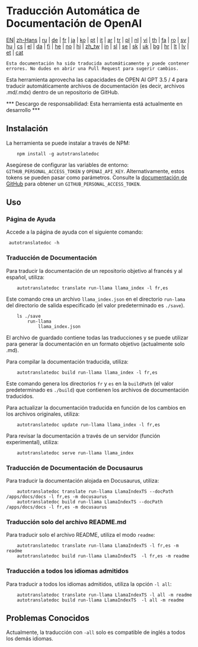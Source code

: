
# Traducción Automática de Documentación de OpenAI

[EN](./README.md)| [zh-Hans](/i18n/README_zh-Hans.md) | [ru](/i18n/README_ru.md) | [de](/i18n/README_de.md) | [fr](/i18n/README_fr.md) | [ja](/i18n/README_ja.md) | [ko](/i18n/README_ko.md) | [pt](/i18n/README_pt.md) | [it](/i18n/README_it.md) | [ar](/i18n/README_ar.md) | [tr](/i18n/README_tr.md) | [pl](/i18n/README_pl.md) | [nl](/i18n/README_nl.md) | [vi](/i18n/README_vi.md) | [th](/i18n/README_th.md) | [fa](/i18n/README_fa.md) | [ro](/i18n/README_ro.md) | [sv](/i18n/README_sv.md) | [hu](/i18n/README_hu.md) | [cs](/i18n/README_cs.md) | [el](/i18n/README_el.md) | [da](/i18n/README_da.md) | [fi](/i18n/README_fi.md) | [he](/i18n/README_he.md) | [no](/i18n/README_no.md) | [hi](/i18n/README_hi.md) | [zh_tw](/i18n/README_zh_tw.md) | [in](/i18n/README_in.md) | [sl](/i18n/README_sl.md) | [se](/i18n/README_se.md) | [sk](/i18n/README_sk.md) | [uk](/i18n/README_uk.md) | [bg](/i18n/README_bg.md) | [hr](/i18n/README_hr.md) | [lt](/i18n/README_lt.md) | [lv](/i18n/README_lv.md) | [et](/i18n/README_et.md) | [cat](/i18n/README_cat.md) 

```Esta documentación ha sido traducida automáticamente y puede contener errores. No dudes en abrir una Pull Request para sugerir cambios.```


Esta herramienta aprovecha las capacidades de OPEN AI GPT 3.5 / 4 para traducir automáticamente archivos de documentación (es decir, archivos .md/.mdx) dentro de un repositorio de GitHub.

*** Descargo de responsabilidad: Esta herramienta está actualmente en desarrollo ***


## Instalación

La herramienta se puede instalar a través de NPM:


```
    npm install -g autotranslatedoc
```

Asegúrese de configurar las variables de entorno: `GITHUB_PERSONAL_ACCESS_TOKEN` y `OPENAI_API_KEY`. Alternativamente, estos tokens se pueden pasar como parámetros. Consulte la [documentación de GitHub](https://docs.github.com/en/github/authenticating-to-github/creating-a-personal-access-token) para obtener un `GITHUB_PERSONAL_ACCESS_TOKEN`.
## Uso


### Página de Ayuda
Accede a la página de ayuda con el siguiente comando:
```
 autotranslatedoc -h
```
### Traducción de Documentación

Para traducir la documentación de un repositorio objetivo al francés y al español, utiliza:
```
    autotranslatedoc translate run-llama llama_index -l fr,es
```


Este comando crea un archivo `llama_index.json` en el directorio `run-lama` del directorio de salida especificado (el valor predeterminado es `./save`).
```
    ls ./save
        run-llama
            llama_index.json 
```
El archivo de guardado contiene todas las traducciones y se puede utilizar para generar la documentación en un formato objetivo (actualmente solo .md).

Para compilar la documentación traducida, utiliza:

```
    autotranslatedoc build run-llama llama_index -l fr,es
```


Este comando genera los directorios `fr` y `es` en la `buildPath` (el valor predeterminado es `./build`) que contienen los archivos de documentación traducidos.

Para actualizar la documentación traducida en función de los cambios en los archivos originales, utiliza:

```
    autotranslatedoc update run-llama llama_index -l fr,es
```


Para revisar la documentación a través de un servidor (función experimental), utiliza:
```
    autotranslatedoc serve run-llama llama_index
```
### Traducción de Documentación de Docusaurus

Para traducir la documentación alojada en Docusaurus, utiliza:

```
    autotranslatedoc translate run-llama LlamaIndexTS --docPath /apps/docs/docs -l fr,es -m docusaurus
    autotranslatedoc build run-llama LlamaIndexTS --docPath /apps/docs/docs -l fr,es -m docusaurus
```
### Traducción solo del archivo README.md

Para traducir solo el archivo README, utiliza el modo `readme`:

```
    autotranslatedoc translate run-llama LlamaIndexTS -l fr,es -m readme
    autotranslatedoc build run-llama LlamaIndexTS  -l fr,es -m readme
```
### Traducción a todos los idiomas admitidos

Para traducir a todos los idiomas admitidos, utiliza la opción `-l all`:

```
    autotranslatedoc translate run-llama LlamaIndexTS -l all -m readme
    autotranslatedoc build run-llama LlamaIndexTS  -l all -m readme
```
## Problemas Conocidos

Actualmente, la traducción con `-all` solo es compatible de inglés a todos los demás idiomas.
